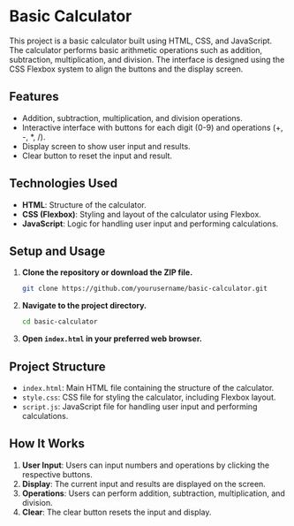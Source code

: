 # Basic Calculator

This project is a basic calculator built using HTML, CSS, and JavaScript. The calculator performs basic arithmetic operations such as addition, subtraction, multiplication, and division. The interface is designed using the CSS Flexbox system to align the buttons and the display screen.

## Features

- Addition, subtraction, multiplication, and division operations.
- Interactive interface with buttons for each digit (0-9) and operations (+, -, *, /).
- Display screen to show user input and results.
- Clear button to reset the input and result.

## Technologies Used

- **HTML**: Structure of the calculator.
- **CSS (Flexbox)**: Styling and layout of the calculator using Flexbox.
- **JavaScript**: Logic for handling user input and performing calculations.

## Setup and Usage

1. **Clone the repository or download the ZIP file.**
    ```bash
    git clone https://github.com/yourusername/basic-calculator.git
    ```

2. **Navigate to the project directory.**
    ```bash
    cd basic-calculator
    ```

3. **Open `index.html` in your preferred web browser.**

## Project Structure

- `index.html`: Main HTML file containing the structure of the calculator.
- `style.css`: CSS file for styling the calculator, including Flexbox layout.
- `script.js`: JavaScript file for handling user input and performing calculations.

## How It Works

1. **User Input**: Users can input numbers and operations by clicking the respective buttons.
2. **Display**: The current input and results are displayed on the screen.
3. **Operations**: Users can perform addition, subtraction, multiplication, and division.
4. **Clear**: The clear button resets the input and display.
